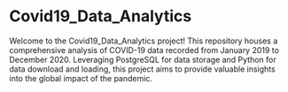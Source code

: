 # Covid19_Data_Analytics
Welcome to the Covid19_Data_Analytics project! This repository houses a comprehensive analysis of COVID-19 data recorded from January 2019 to December 2020. Leveraging PostgreSQL for data storage and Python for data download and loading, this project aims to provide valuable insights into the global impact of the pandemic.
